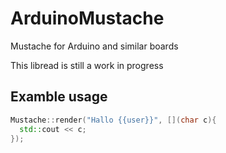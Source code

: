 # ArduinoMustache
Mustache for Arduino and similar boards

This libread is still a work in progress

## Examble usage
```C++
Mustache::render("Hallo {{user}}", [](char c){
  std::cout << c;
});
```

